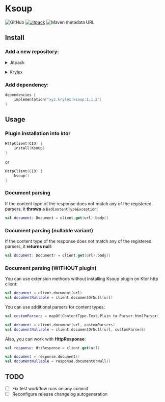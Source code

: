 # Ksoup

![GitHub](https://img.shields.io/github/license/krylex-oss/ksoup)
[![Jitpack](https://jitpack.io/v/krylex-oss/ksoup.svg)](https://jitpack.io/#krylex-oss/ksoup)
![Maven metadata URL](https://img.shields.io/maven-metadata/v?metadataUrl=https%3A%2F%2Frepository.krylex.xyz%2Freleases%2Fxyz%2Fkrylex%2Fksoup%2Fmaven-metadata.xml)

## Install

### Add a new repository:

<p>
<details>

<summary>Jitpack</summary>

```kotlin
repositories { 
    maven("https://jitpack.io")
}
```

</details>
</p>
<p>
<details>

<summary>Krylex</summary>

```kotlin
repositories {
    maven("https://repository.krylex.xyz/releases")
}
```

</details>
</p>

### Add dependency:

```kotlin
dependencies {
    implementation("xyz.krylex:ksoup:1.1.2")
}
```

## Usage

### Plugin installation into ktor
```kotlin
HttpClient(CIO) {
    install(Ksoup)
}
```
or
```kotlin
HttpClient(CIO) {
    ksoup()
}
```

### Document parsing
If the content type of the response does not match any of the registered parsers, it **throws** a ```BadContentTypeException```:
```kotlin
val document: Document = client.get(url).body()
```

### Document parsing (nullable variant)
If the content type of the response does not match any of the registered parsers, it **returns null**:
```kotlin
val document: Document? = client.get(url).body()
```

### Document parsing (WITHOUT plugin)
You can use extension methods without installing Ksoup plugin on Ktor http client:
```kotlin
val document = client.document(url)
val documentNullable = client.documentOrNull(url)
```

You can use additional parsers for content types:
```kotlin
val customParsers = mapOf(ContentType.Text.Plain to Parser.htmlParser())

val document = client.document(url, customParsers)
val documentNullable = client.documentOrNull(url, customParsers)
```

Also, you can work with **HttpResponse**:
```kotlin
val response: HttResponse = client.get(url)

val document = response.document()
val documentNullable = response.documentOrNull()
```

<!-- More information in documentation: url -->

## TODO

- [ ] Fix test workflow runs on any commit
- [ ] Reconfigure release changelog autogeneration